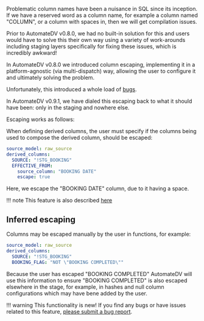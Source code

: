 Problematic column names have been a nuisance in SQL since its inception. If we have a reserved word as a column name, 
for example a column named "COLUMN", or a column with spaces in, then we will get compilation issues.

Prior to AutomateDV v0.8.0, we had no built-in solution for this and users would have to solve this their own way using
a variety of work-arounds including staging layers specifically for fixing these issues, which is incredibly awkward!

In AutomateDV v0.8.0 we introduced column escaping, implementing it in a platform-agnostic (via multi-dispatch) way,
allowing the user to configure it and ultimately solving the problem.

Unfortunately, this introduced a whole load of [bugs](https://www.github.com/Datavault-UK/automate-dv/issues/168).

In AutomateDV v0.9.1, we have dialed this escaping back to what it should have been: only in the staging and nowhere else.

Escaping works as follows:

When defining derived columns, the user must specify if the columns being used to compose the derived column, should be escaped:

```yaml hl_lines="2-6"
source_model: raw_source     
derived_columns:
  SOURCE: "!STG_BOOKING"
  EFFECTIVE_FROM:
    source_column: "BOOKING DATE"
    escape: true
```

Here, we escape the "BOOKING DATE" column, due to it having a space.

!!! note
    This feature is also described [here](../macros/stage_macro_configurations.md#escaping-column-names-that-are-not-sql-compliant)

## Inferred escaping

Columns may be escaped manually by the user in functions, for example:

```yaml hl_lines="4"
source_model: raw_source     
derived_columns:
  SOURCE: "!STG_BOOKING"
  BOOKING_FLAG: "NOT \"BOOKING COMPLETED\""
```

Because the user has escaped "BOOKING COMPLETED" AutomateDV will use this information to ensure "BOOKING COMPLETED" 
is also escaped elsewhere in the stage, for example, in hashes and null column configurations which may have bene added
by the user.

!!! warning
    This functionality is new! If you find any bugs or have issues related to this feature, [please submit a bug report](https://www.github.com/Datavault-UK/automate-dv/issues).
